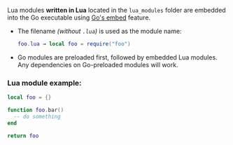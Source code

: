 Lua modules **written in Lua** located in the `lua_modules` folder are embedded into the Go executable using [Go's embed](https://pkg.go.dev/embed) feature.

- The filename _(without `.lua`)_ is used as the module name:

  ```lua
  foo.lua → local foo = require("foo")
  ```
  
- Go modules are preloaded first, followed by embedded Lua modules. Any dependencies on Go-preloaded modules will work.

### Lua module example:

```lua
local foo = {}

function foo.bar()
  -- do something
end

return foo
```